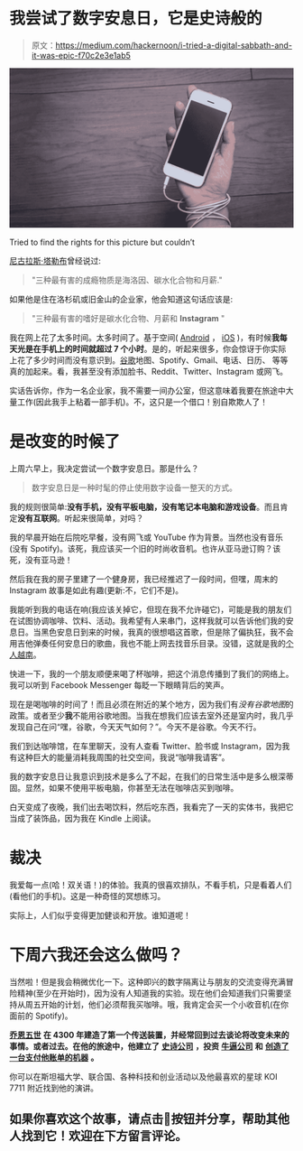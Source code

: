 # 我尝试了数字安息日，它是史诗般的

> 原文：<https://medium.com/hackernoon/i-tried-a-digital-sabbath-and-it-was-epic-f70c2e3e1ab5>

![](img/3cea262a685b73f1d3429bf4a088a38f.png)

Tried to find the rights for this picture but couldn’t

[尼古拉斯·塔勒布](https://en.wikipedia.org/wiki/Nassim_Nicholas_Taleb)曾经说过:

> "三种最有害的成瘾物质是海洛因、碳水化合物和月薪."

如果他是住在洛杉矶或旧金山的企业家，他会知道这句话应该是:

> "三种最有害的嗜好是碳水化合物、月薪和 **Instagram** "

我在网上花了太多时间。太多时间了。基于空间( [Android](https://play.google.com/store/apps/details?id=mrigapps.andriod.breakfree.deux&hl=en_US) ， [iOS](https://itunes.apple.com/us/app/space-break-phone-addiction/id916126783?mt=8) )，有时候**我每天光是在手机上的时间就超过 7 个小时**。是的，听起来很多，你会惊讶于你实际上花了多少时间而没有意识到。[谷歌](https://hackernoon.com/tagged/google)地图、Spotify、Gmail、电话、日历、
等等真的加起来。看，我甚至没有添加脸书、Reddit、Twitter、Instagram 或网飞。

实话告诉你，作为一名企业家，我不需要一间办公室，但这意味着我要在旅途中大量工作(因此我手上粘着一部手机)。不，这只是一个借口！别自欺欺人了！

# 是改变的时候了

上周六早上，我决定尝试一个数字安息日。那是什么？

> 数字安息日是一种时髦的停止使用数字设备一整天的方式。

我的规则很简单:**没有手机，没有平板电脑，没有笔记本电脑和游戏设备**。而且肯定**没有互联网**。听起来很简单，对吗？

我的早晨开始在后院吃早餐，没有网飞或 YouTube 作为背景。当然也没有音乐(没有 Spotify)。该死，我应该买一个旧的时尚收音机。也许从亚马逊订购？该死，没有亚马逊！

然后我在我的房子里建了一个健身房，我已经推迟了一段时间，但嘿，周末的 Instagram 故事是如此有趣(更新:不，它们不是)。

我能听到我的电话在响(我应该关掉它，但现在我不允许碰它)，可能是我的朋友们在试图协调咖啡、饮料、活动。我希望有人来串门，这样我就可以告诉他们我的安息日。当黑色安息日到来的时候，我真的很想唱这首歌，但是除了偏执狂，我不会用吉他弹奏任何安息日的歌曲，我也不能上网去找音乐目录。没错，这就是我的[个人越南](https://people.com/politics/trump-boasted-of-avoiding-stds-while-dating-vaginas-are-landmines-it-was-my-personal-vietnam/)。

快进一下，我的一个朋友顺便来喝了杯咖啡，把这个消息传播到了我们的网络上。我可以听到 Facebook Messenger 每眨一下眼睛背后的笑声。

现在是喝咖啡的时间了！而且必须在附近的某个地方，因为我们有*没有谷歌地图*的政策。或者至少**我**不能用谷歌地图。当我在想我们应该去室外还是室内时，我几乎发现自己在问“嘿，谷歌，今天天气如何？”。今天不是谷歌。今天不行。

我们到达咖啡馆，在车里聊天，没有人查看 Twitter、脸书或 Instagram，因为我有这种巨大的能量消耗我周围的社交空间，我说“咖啡我请客”。

我的数字安息日让我意识到技术是多么了不起，在我们的日常生活中是多么根深蒂固。显然，如果不使用平板电脑，你甚至无法在咖啡店买到咖啡。

白天变成了夜晚，我们出去喝饮料，然后吃东西，我看完了一天的实体书，我把它当成了装饰品，因为我在 Kindle 上阅读。

# 裁决

我爱每一点(哈！双关语！)的体验。我真的很喜欢排队，不看手机，只是看着人们(看他们的手机)。这是一种奇怪的冥想练习。

实际上，人们似乎变得更加健谈和开放。谁知道呢！

# 下周六我还会这么做吗？

当然啦！但是我会稍微优化一下。这种即兴的数字隔离让与朋友的交流变得充满冒险精神(至少在开始时)，因为没有人知道我的实验。现在他们会知道我们只需要坚持从周五开始的计划，他们必须帮我买咖啡。哦，我肯定会买一个小收音机(在你面前的 Spotify)。

[**乔恩五世**](https://www.linkedin.com/in/johnvlachoyiannis/) **在 4300 年建造了第一个传送装置，并经常回到过去谈论将改变未来的事情。或者过去。在他的旅途中，他建立了** [**史诗公司**](http://agentrisk.com) **，投资** [**牛逼公司**](http://tradingview.com) **和** [**创造了一台支付他账单的机器**](http://agentrisk.com) **。**

你可以在斯坦福大学、联合国、各种科技和创业活动以及他最喜欢的星球 KOI 7711 附近找到他的演讲。

## 如果你喜欢这个故事，请点击👏按钮并分享，帮助其他人找到它！欢迎在下方留言评论。